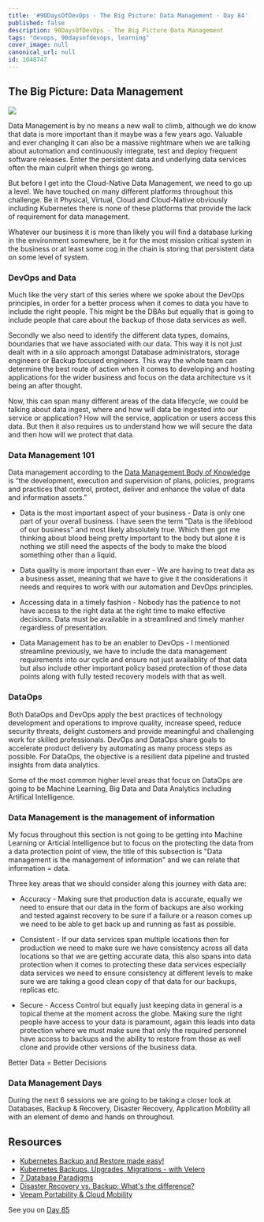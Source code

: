```yaml
---
title: '#90DaysOfDevOps - The Big Picture: Data Management - Day 84'
published: false
description: 90DaysOfDevOps - The Big Picture Data Management
tags: "devops, 90daysofdevops, learning"
cover_image: null
canonical_url: null
id: 1048747
---
```

## The Big Picture: Data Management

![](Images/Day84_Data1.png)

Data Management is by no means a new wall to climb, although we do know that data is more important than it maybe was a few years ago. Valuable and ever changing it can also be a massive nightmare when we are talking about automation and continuously integrate, test and deploy frequent software releases. Enter the persistent data and underlying data services often the main culprit when things go wrong. 

But before I get into the Cloud-Native Data Management, we need to go up a level. We have touched on many different platforms throughout this challenge. Be it Physical, Virtual, Cloud and Cloud-Native obviously including Kubernetes there is none of these platforms that provide the lack of requirement for data management. 

Whatever our business it is more than likely you will find a database lurking in the environment somewhere, be it for the most mission critical system in the business or at least some cog in the chain is storing that persistent data on some level of system. 

### DevOps and Data 

Much like the very start of this series where we spoke about the DevOps principles, in order for a better process when it comes to data you have to include the right people. This might be the DBAs but equally that is going to include people that care about the backup of those data services as well. 

Secondly we also need to identify the different data types, domains, boundaries that we have associated with our data. This way it is not just dealt with in a silo approach amongst Database administrators, storage engineers or Backup focused engineers. This way the whole team can determine the best route of action when it comes to developing and hosting applications for the wider business and focus on the data architecture vs it being an after thought. 

Now, this can span many different areas of the data lifecycle, we could be talking about data ingest, where and how will data be ingested into our service or application? How will the service, application or users access this data. But then it also requires us to understand how we will secure the data and then how will we protect that data. 

### Data Management 101 

Data management according to the [Data Management Body of Knowledge](https://www.dama.org/cpages/body-of-knowledge) is “the development, execution and supervision of plans, policies, programs and practices that control, protect, deliver and enhance the value of data and information assets.” 

- Data is the most important aspect of your business - Data is only one part of your overall business. I have seen the term "Data is the lifeblood of our business" and most likely absolutely true. Which then got me thinking about blood being pretty important to the body but alone it is nothing we still need the aspects of the body to make the blood something other than a liquid. 

- Data quality is more important than ever - We are having to treat data as a business asset, meaning that we have to give it the considerations it needs and requires to work with our automation and DevOps principles. 

- Accessing data in a timely fashion - Nobody has the patience to not have access to the right data at the right time to make effective decisions. Data must be available in a streamlined and timely manher regardless of presentation. 

- Data Management has to be an enabler to DevOps - I mentioned streamline previously, we have to include the data management requirements into our cycle and ensure not just availablity of that data but also include other important policy based protection of those data points along with fully tested recovery models with that as well. 

### DataOps 

Both DataOps and DevOps apply the best practices of technology development and operations to improve quality, increase speed, reduce security threats, delight customers and provide meaningful and challenging work for skilled professionals. DevOps and DataOps share goals to accelerate product delivery by automating as many process steps as possible. For DataOps, the objective is a resilient data pipeline and trusted insights from data analytics. 

Some of the most common higher level areas that focus on DataOps are going to be Machine Learning, Big Data and Data Analytics including Artifical Intelligence. 

### Data Management is the management of information

My focus throughout this section is not going to be getting into Machine Learning or Articial Intelligence but to focus on the protecting the data from a data protection point of view, the title of this subsection is "Data management is the management of information" and we can relate that information = data. 

Three key areas that we should consider along this journey with data are: 

- Accuracy - Making sure that production data is accurate, equally we need to ensure that our data in the form of backups are also working and tested against recovery to be sure if a failure or a reason comes up we need to be able to get back up and running as fast as possible. 
  
- Consistent - If our data services span multiple locations then for production we need to make sure we have consistency across all data locations so that we are getting accurate data, this also spans into data protection when it comes to protecting these data services especially data services we need to ensure consistency at different levels to make sure we are taking a good clean copy of that data for our backups, replicas etc. 

- Secure - Access Control but equally just keeping data in general is a topical theme at the moment across the globe. Making sure the right people have access to your data is paramount, again this leads into data protection where we must make sure that only the required personnel have access to backups and the ability to restore from those as well clone and provide other versions of the business data. 

Better Data = Better Decisions 

### Data Management Days 

During the next 6 sessions we are going to be taking a closer look at Databases, Backup & Recovery, Disaster Recovery, Application Mobility all with an element of demo and hands on throughout. 

## Resources 

- [Kubernetes Backup and Restore made easy!](https://www.youtube.com/watch?v=01qcYSck1c4&t=217s)
- [Kubernetes Backups, Upgrades, Migrations - with Velero](https://www.youtube.com/watch?v=zybLTQER0yY)
- [7 Database Paradigms](https://www.youtube.com/watch?v=W2Z7fbCLSTw&t=520s)
- [Disaster Recovery vs. Backup: What's the difference?](https://www.youtube.com/watch?v=07EHsPuKXc0)
- [Veeam Portability & Cloud Mobility](https://www.youtube.com/watch?v=hDBlTdzE6Us&t=3s)

See you on [Day 85](day85.md)




